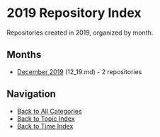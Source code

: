 # 2019 Repository Index

Repositories created in 2019, organized by month.

## Months

- [December 2019](./12_19.md) (12_19.md) - 2 repositories


## Navigation

- [Back to All Categories](../all-categories.md)
- [Back to Topic Index](../by-topic/)
- [Back to Time Index](./)
